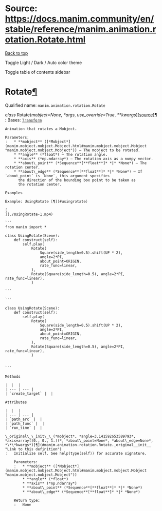 # Source: https://docs.manim.community/en/stable/reference/manim.animation.rotation.Rotate.html

[Back to top](#)

Toggle Light / Dark / Auto color theme

Toggle table of contents sidebar

Rotate[¶](#rotate "Link to this heading")
=========================================

Qualified name: `manim.animation.rotation.Rotate`

*class* Rotate(*mobject=None*, *\*args*, *use\_override=True*, *\*\*kwargs*)[[source]](../_modules/manim/animation/rotation.html#Rotate)[¶](#manim.animation.rotation.Rotate "Link to this definition")
:   Bases: [`Transform`](manim.animation.transform.Transform.html#manim.animation.transform.Transform "manim.animation.transform.Transform")

    Animation that rotates a Mobject.

    Parameters:
    :   * **mobject** ([*Mobject*](manim.mobject.mobject.Mobject.html#manim.mobject.mobject.Mobject "manim.mobject.mobject.Mobject")) – The mobject to be rotated.
        * **angle** (*float*) – The rotation angle.
        * **axis** (*np.ndarray*) – The rotation axis as a numpy vector.
        * **about\_point** (*Sequence**[**float**]* *|* *None*) – The rotation center.
        * **about\_edge** (*Sequence**[**float**]* *|* *None*) – If `about_point` is `None`, this argument specifies
          the direction of the bounding box point to be taken as
          the rotation center.

    Examples

    Example: UsingRotate [¶](#usingrotate)

    [
    ](./UsingRotate-1.mp4)

    ```
    from manim import *

    class UsingRotate(Scene):
        def construct(self):
            self.play(
                Rotate(
                    Square(side_length=0.5).shift(UP * 2),
                    angle=2*PI,
                    about_point=ORIGIN,
                    rate_func=linear,
                ),
                Rotate(Square(side_length=0.5), angle=2*PI, rate_func=linear),
                )

    ```

    ```

    class UsingRotate(Scene):
        def construct(self):
            self.play(
                Rotate(
                    Square(side_length=0.5).shift(UP * 2),
                    angle=2*PI,
                    about_point=ORIGIN,
                    rate_func=linear,
                ),
                Rotate(Square(side_length=0.5), angle=2*PI, rate_func=linear),
                )


    ```

    Methods

    |  |  |
    | --- | --- |
    | `create_target` |  |

    Attributes

    |  |  |
    | --- | --- |
    | `path_arc` |  |
    | `path_func` |  |
    | `run_time` |  |

    \_original\_\_init\_\_(*mobject*, *angle=3.141592653589793*, *axis=array([0., 0., 1.])*, *about\_point=None*, *about\_edge=None*, *\*\*kwargs*)[¶](#manim.animation.rotation.Rotate._original__init__ "Link to this definition")
    :   Initialize self. See help(type(self)) for accurate signature.

        Parameters:
        :   * **mobject** ([*Mobject*](manim.mobject.mobject.Mobject.html#manim.mobject.mobject.Mobject "manim.mobject.mobject.Mobject"))
            * **angle** (*float*)
            * **axis** (*np.ndarray*)
            * **about\_point** (*Sequence**[**float**]* *|* *None*)
            * **about\_edge** (*Sequence**[**float**]* *|* *None*)

        Return type:
        :   None